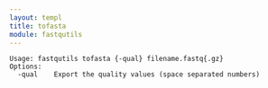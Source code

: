 ```yaml
---
layout: templ
title: tofasta
module: fastqutils
---
```

    Usage: fastqutils tofasta {-qual} filename.fastq{.gz}
    Options:
      -qual    Export the quality values (space separated numbers)
    
    
